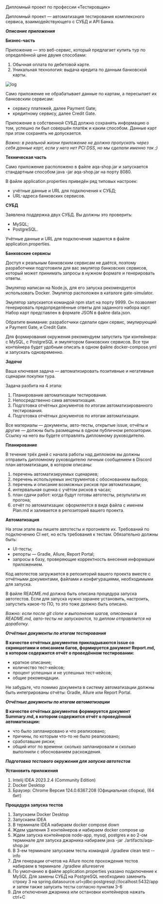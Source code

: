 Дипломный проект по профессии «Тестировщик»

Дипломный проект — автоматизация тестирования комплексного сервиса, взаимодействующего с СУБД и API Банка.

***Описание приложения***

**Бизнес-часть**

Приложение — это веб-сервис, который предлагает купить тур по определённой цене двумя способами:

1. Обычная оплата по дебетовой карте.
2. Уникальная технология: выдача кредита по данным банковской карты.

![log](https://github.com/skatt32/diplom/assets/148701884/634e25cd-559c-467e-87a5-1055a2f1b65f)

Само приложение не обрабатывает данные по картам, а пересылает их банковским сервисам:

* сервису платежей, далее Payment Gate;
* кредитному сервису, далее Credit Gate.

Приложение в собственной СУБД должно сохранять информацию о том, успешно ли был совершён платёж и каким способом. Данные карт при этом сохранять не допускается.

_Важно: в реальной жизни приложение не должно пропускать через себя данные карт, если у него нет PCI DSS, но мы сделали именно так ;)_

**Техническая часть**

Само приложение расположено в файле aqa-shop.jar и запускается стандартным способом java -jar aqa-shop.jar на порту 8080.

В файле application.properties приведён ряд типовых настроек:

* учётные данные и URL для подключения к СУБД;
* URL-адреса банковских сервисов.

**СУБД**

Заявлена поддержка двух СУБД. Вы должны это проверить:

* MySQL;
* PostgreSQL.

Учётные данные и URL для подключения задаются в файле application.properties.

**Банковские сервисы**

Доступ к реальным банковским сервисам не даётся, поэтому разработчики подготовили для вас эмулятор банковских сервисов, который может принимать запросы в нужном формате и генерировать ответы.

Эмулятор написан на Node.js, для его запуска рекомендуется использовать Docker. Эмулятор расположен в каталоге gate-simulator.

Эмулятор запускается командой npm start на порту 9999. Он позволяет генерировать предопределённые ответы для заданного набора карт. Набор карт представлен в формате JSON в файле data.json.

Обратите внимание: разработчики сделали один сервис, эмулирующий и Payment Gate, и Credit Gate.

Для формирования окружения рекомендуем запустить три контейнера: c MySQL, с PostgreSQL и эмулятором банковских сервисов. Все три контейнера будет удобным описать в одном файле docker-compose.yml и запускать одновременно.

***Задача***

Ваша ключевая задача — автоматизировать позитивные и негативные сценарии покупки тура.

Задача разбита на 4 этапа:

1. Планирование автоматизации тестирования.
2. Непосредственно сама автоматизация.
3. Подготовка отчётных документов по итогам автоматизированного тестирования.
4. Подготовка отчётных документов по итогам автоматизации.

Все материалы — документы, авто-тесты, открытые issue, отчёты и другие — должны быть размещены в одном публичном репозитории. Ссылку на него вы будете отправлять дипломному руководителю.

**Планирование**

В течение трёх дней с начала работы над дипломом вы должны отправить дипломному руководителю личным сообщением в Discord план автоматизации, в котором описаны:

1. перечень автоматизируемых сценариев;
2. перечень используемых инструментов с обоснованием выбора;
3. перечень и описание возможных рисков при автоматизации;
4. интервальная оценка с учётом рисков в часах;
5. план сдачи работ: когда будут готовы автотесты, результаты их прогона;
6. отчёт по автоматизации: оформляется в виде файла с именем Plan.md и заливается в репозиторий вашего проекта.

**Автоматизация**

На этом этапе вы пишете автотесты и прогоняете их. Требований по подключению CI нет, но есть требования к тестам. Обязательно должны быть:

* UI-тесты;
* репорты — Gradle, Allure, Report Portal;
* запросы в базу, проверяющие корректность внесения информации приложением.

Код автотестов загружается в репозиторий вашего проекта вместе с отчётными документами, файлами и конфигурациями, необходимыми для запуска.

В файле README.md должна быть описана процедура запуска автотестов. Если для запуска нужно заранее установить, настроить, запустить какое-то ПО, то это тоже должно быть описано.

_Важно: если после git clone и выполнения шагов, описанных в README.md, авто-тесты не запускаются, то диплом отправляется на доработку._

***Отчётные документы по итогам тестирования***

**В качестве отчётных документов прикладываются issue со скриншотами и описанием багов, формируется документ Report.md, в котором содержится отчёт о проведённом тестировании:**

* краткое описание;
* количество тест-кейсов;
* процент успешных и не успешных тест-кейсов;
* общие рекомендации.

Не забудьте, что помимо документа в систему автоматизации должны быть интегрированы отчёты: Gradle, Allure или Report Portal.

***Отчётные документы по итогам автоматизации***

**В качестве отчётных документов формируется документ Summary.md, в котором содержится отчёт о проведённой автоматизации:**

* что было запланировано и что реализовано;
* причины, по которым что-то не было реализовано;
* сработавшие риски;
* общий итог по времени: сколько запланировали и сколько выполнили с обоснованием расхождения.

***Подготовка тестового окружения для запуска автотестов***

**Установить приложения**

1. Intelij IDEA 2023.2.4 (Community Edition)
2. Docker Desktop
3. Браузер: Chrome Версия 124.0.6367.208 (Официальная сборка), (64 бит)

**Процедура запуска тестов**

1. Запускаем Docker Desktop
2. Запускаем IDEA
3. В терминале IDEA набираем docker compose down
4. Ждем удаления 3 контейнеров и набираем docker compose up
5. Ждем запуска контейнеров node-app, mysql, postgres и во 2-ом терминале для
запуска джарника набираем java -jar ./artifacts/aqa-shop.jar
6. В 3-ем терминале запускаем тесты командой ./gradlew clean test --info
7. Для генерации отчетов на Allure после прохождения тестов набираем в терминале ./gradlew allureserve
8. По умолчанию в файле application.properties указано подключение к MySQL Для замены СУБД на PostgreSQL необходимо заменить строку 3 на
spring.datasource.url=jdbc:postgresql://localhost:5432/app и затем также запусить тесты согласно
пунктам 3-6
9. Для отключения джарника или остановки контейнеров нажать ctrl+C
